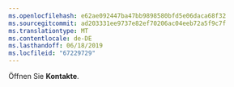 ```yaml
---
ms.openlocfilehash: e62ae092447ba47bb9898580bfd5e06daca68f32
ms.sourcegitcommit: ad203331ee9737e82ef70206ac04eeb72a5f9c7f
ms.translationtype: MT
ms.contentlocale: de-DE
ms.lasthandoff: 06/18/2019
ms.locfileid: "67229729"
---
```

Öffnen Sie **Kontakte**.